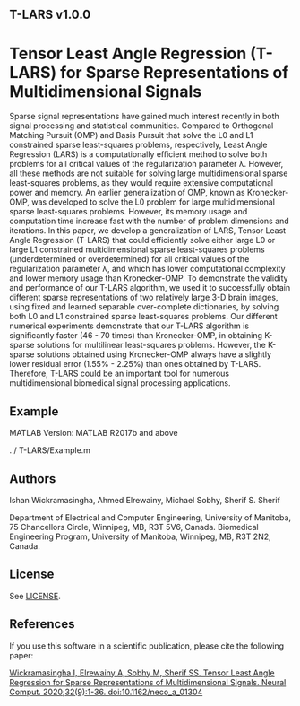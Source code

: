 ## T-LARS v1.0.0

# Tensor Least Angle Regression (T-LARS) for Sparse Representations of Multidimensional Signals

Sparse signal representations have gained much interest recently in both signal processing and statistical communities. Compared to Orthogonal Matching Pursuit (OMP) and Basis Pursuit that solve the L0 and L1 constrained sparse least-squares problems, respectively, Least Angle Regression (LARS) is a computationally efficient method to solve both problems for all critical values of the regularization parameter λ. However, all these methods are not suitable for solving large multidimensional sparse least-squares problems, as they would require extensive computational power and memory. An earlier generalization of OMP, known as Kronecker-OMP, was developed to solve the L0 problem for large multidimensional sparse least-squares problems. However, its memory usage and computation time increase fast with the number of problem dimensions and iterations. In this paper, we develop a generalization of LARS, Tensor Least Angle Regression (T-LARS) that could efficiently solve either large L0  or large L1 constrained multidimensional sparse least-squares problems (underdetermined or overdetermined) for all critical values of the regularization parameter λ, and which has lower computational complexity and lower memory usage than Kronecker-OMP. To demonstrate the validity and performance of our T-LARS algorithm, we used it to successfully obtain different sparse representations of two relatively large 3-D brain images, using fixed and learned separable over-complete dictionaries, by solving both L0 and L1 constrained sparse least-squares problems. Our different numerical experiments demonstrate that our T-LARS algorithm is significantly faster (46 - 70 times) than Kronecker-OMP, in obtaining K-sparse solutions for multilinear least-squares problems. However, the K-sparse solutions obtained using Kronecker-OMP always have a slightly lower residual error (1.55% - 2.25%) than ones obtained by T-LARS. Therefore, T-LARS could be an important tool for numerous multidimensional biomedical signal processing applications.

## Example

MATLAB Version: MATLAB R2017b and above

. / T-LARS/Example.m

## Authors
Ishan Wickramasingha,
Ahmed Elrewainy,
Michael Sobhy,
Sherif S. Sherif

Department of Electrical and Computer Engineering, University of Manitoba, 75 Chancellors Circle, Winnipeg, MB, R3T 5V6, Canada.
Biomedical Engineering Program, University of Manitoba, Winnipeg, MB, R3T 2N2, Canada.

## License

See [LICENSE](LICENSE).

## References

If you use this software in a scientific publication, please cite the following paper:

[Wickramasingha I, Elrewainy A, Sobhy M, Sherif SS. Tensor Least Angle Regression for Sparse Representations of Multidimensional Signals. Neural Comput. 2020;32(9):1-36. doi:10.1162/neco_a_01304](https://doi.org/10.1162/neco_a_01304)



